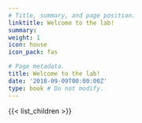 ```yaml
---
# Title, summary, and page position.
linktitle: Welcome to the lab!
summary: 
weight: 1
icon: house
icon_pack: fas

# Page metadata.
title: Welcome to the lab!
date: '2018-09-09T00:00:00Z'
type: book # Do not modify.
---
```


{{< list_children >}}
